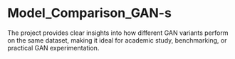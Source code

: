 # Model_Comparison_GAN-s
The project provides clear insights into how different GAN variants perform on the same dataset, making it ideal for academic study, benchmarking, or practical GAN experimentation.
